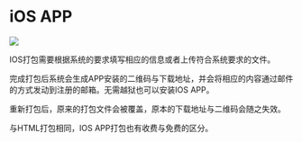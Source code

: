 # iOS APP

![](http://qn.media.epub360.com/materials/origin/82e19901b28b3ed5e9f8276f62662a8d_origin.jpg)

IOS打包需要根据系统的要求填写相应的信息或者上传符合系统要求的文件。

完成打包后系统会生成APP安装的二维码与下载地址，并会将相应的内容通过邮件的方式发动到注册的邮箱。无需越狱也可以安装IOS APP。

重新打包后，原来的打包文件会被覆盖，原本的下载地址与二维码会随之失效。

与HTML打包相同，IOS APP打包也有收费与免费的区分。

